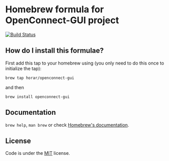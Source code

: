 # Homebrew formula for OpenConnect-GUI project

[![Build Status](https://travis-ci.org/horar/homebrew-openconnect-gui.svg?branch=develop)](https://travis-ci.org/horar/homebrew-openconnect-gui)

## How do I install this formulae?

First add this tap to your homebrew using (you only need to do this once to initialize the tap):

`
brew tap horar/openconnect-gui
`

and then

`
brew install openconnect-gui
`

## Documentation

`brew help`, `man brew` or check [Homebrew's documentation](https://github.com/Homebrew/brew/blob/master/docs/README.md).

## License
Code is under the [MIT](LICENSE) license.

